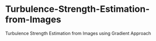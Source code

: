 # Turbulence-Strength-Estimation-from-Images
Turbulence Strength Estimation from Images using Gradient Approach
